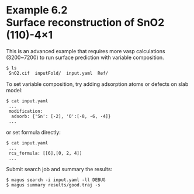Example 6.2  
Surface reconstruction of SnO2 (110)-4×1  
==========================================  
This is an advanced example that requires more vasp calculations (3200~7200) to run surface prediction with variable composition.  
```shell  
$ ls  
 SnO2.cif  inputFold/  input.yaml  Ref/  
```  
To set variable composition, try adding adsorption atoms or defects on slab model:  
```shell  
$ cat input.yaml  
 ...  
 modification:  
  adsorb: {'Sn': [-2], 'O':[-8, -6, -4]}  
 ...  
```  
or set formula directly:  
```shell  
$ cat input.yaml  
 ...  
 rcs_formula: [[6],[0, 2, 4]]  
 ...  
```  
Submit search job and summary the results:  
```shell
$ magus search -i input.yaml -ll DEBUG  
$ magus summary results/good.traj -s  
```